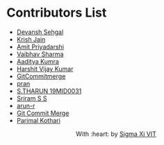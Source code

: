 # Contributors List
* [Devansh Sehgal](https://github.com/Devansh-ops/)
* [Krish Jain](https://github.com/kri5h92/)
* [Amit Priyadarshi](https://github.com/Priyadarshi-Amit)
* [Vaibhav Sharma](https://github.com/GhostVaibhav)
* [Aaditya Kumra](https://github.com/AadityaKumra)
* [Harshit Vijay Kumar](https://github.com/HarshitVijayKumar)
* [GitCommitmerge](https://github.com/GitCommitMerge)  
* [pran](https://github.com/pranaysinghvi2003)
* [S.THARUN 19MID0031](https://github.com/Tharun-PS)
* [Sriram S S ](https://github.com/Sri0035)
* [arun-r](https://github.com/arun-r)
* [Git Commit Merge](https://github.com/GitCommitMerge)
* [Parimal Kothari](https://github.com/parimalkothari)

<p align="center">
	With :heart: by <a href="https://github.com/SIGMA-XI-VIT" target="_blank">Sigma Xi VIT</a>
</p>
